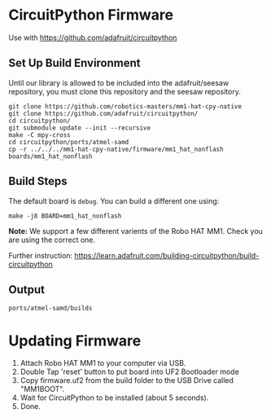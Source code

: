 # CircuitPython Firmware
Use with https://github.com/adafruit/circuitpython


## Set Up Build Environment

Until our library is allowed to be included into the adafruit/seesaw repository, you must clone this repository and the seesaw repository.

```
git clone https://github.com/robotics-masters/mm1-hat-cpy-native
git clone https://github.com/adafruit/circuitpython/
cd circuitpython/
git submodule update --init --recursive
make -C mpy-cross
cd circuitpython/ports/atmel-samd
cp -r ../../../mm1-hat-cpy-native/firmware/mm1_hat_nonflash boards/mm1_hat_nonflash
```

## Build Steps

The default board is `debug`. You can build a different one using:

```
make -j8 BOARD=mm1_hat_nonflash
```

**Note:** We support a few different varients of the Robo HAT MM1.  Check you are using the correct one.

Further instruction: https://learn.adafruit.com/building-circuitpython/build-circuitpython

## Output

```
ports/atmel-samd/builds
```


# Updating Firmware

1. Attach Robo HAT MM1 to your computer via USB.
2. Double Tap 'reset' button to put board into UF2 Bootloader mode
3. Copy firmware.uf2 from the build folder to the USB Drive called "MM1BOOT".
4. Wait for CircuitPython to be installed (about 5 seconds).
5. Done.
